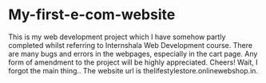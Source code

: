 # My-first-e-com-website
This is my web development project which I have somehow partly completed whilst referring to Internshala Web Development course.
There are many bugs and errors in the webpages, especially in the cart page.
Any form of amendment to the project will be highly appreciated.
Cheers!
Wait, I forgot the main thing.. The website url is thelifestylestore.onlinewebshop.in.

